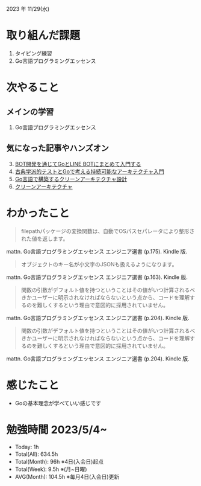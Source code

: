 2023 年 11/29(水)

# 取り組んだ課題

1. タイピング練習
2. Go言語プログラミングエッセンス

# 次やること

## メインの学習

1. Go言語プログラミングエッセンス

## 気になった記事やハンズオン
3. [BOT開発を通じてGoとLINE BOTにまとめて入門する](https://zenn.dev/yagi_eng/books/c0f1a13174737dafa3e9)
4. [古典学派的テストとGoで考える持続可能なアーキテクチャ入門](https://zenn.dev/jy8752/books/73769005e6afa9/viewer/chapter1)
1. [Go言語で構築するクリーンアーキテクチャ設計](https://techbookfest.org/product/9a3U54LBdKDE30ewPS6Ugn?productVariantID=itEzQN5gKZX8gXMmLTEXAB)
5. [クリーンアーキテクチャ](https://nuits.jp/entry/easiest-clean-architecture-2019-09)

# わかったこと

> filepathパッケージの変換関数は、自動でOSパスセパレータにより整形された値を返します。

mattn. Go言語プログラミングエッセンス エンジニア選書 (p.175). Kindle 版. 

> オブジェクトのキー名が小文字のJSONも扱えるようになります。

mattn. Go言語プログラミングエッセンス エンジニア選書 (p.163). Kindle 版. 

> 関数の引数がデフォルト値を持つということはその値がいつ計算されるべきかユーザーに明示されなければならないという点から、コードを理解するのを難しくするという理由で意図的に採用されていません。

mattn. Go言語プログラミングエッセンス エンジニア選書 (p.204). Kindle 版. 

> 関数の引数がデフォルト値を持つということはその値がいつ計算されるべきかユーザーに明示されなければならないという点から、コードを理解するのを難しくするという理由で意図的に採用されていません。

mattn. Go言語プログラミングエッセンス エンジニア選書 (p.204). Kindle 版. 

# 感じたこと

* Goの基本理念が学べていい感じです

# 勉強時間 2023/5/4~

* Today: 1h
* Total(All): 634.5h　
* Total(Month): 96h ※4日(入会日)起点
* Total(Week): 9.5h ※(月~日曜)
* AVG(Month): 104.5h ※毎月4日(入会日)更新
